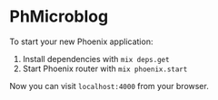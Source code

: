 # PhMicroblog

To start your new Phoenix application:

1. Install dependencies with `mix deps.get`
2. Start Phoenix router with `mix phoenix.start`

Now you can visit `localhost:4000` from your browser.

